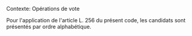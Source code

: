 Contexte: Opérations de vote

Pour l'application de l'article L. 256 du présent code, les candidats sont présentés par ordre alphabétique.